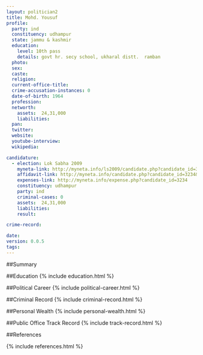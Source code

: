 ```yaml
---
layout: politician2
title: Mohd. Yousuf
profile: 
  party: ind
  constituency: udhampur
  state: jammu & kashmir
  education: 
    level: 10th pass
    details: govt hr. secy school, ukharal distt.  ramban
  photo: 
  sex: 
  caste: 
  religion: 
  current-office-title: 
  crime-accusation-instances: 0
  date-of-birth: 1964
  profession: 
  networth: 
    assets:  24,31,000
    liabilities: 
  pan: 
  twitter: 
  website: 
  youtube-interview: 
  wikipedia: 

candidature: 
  - election: Lok Sabha 2009
    myneta-link: http://myneta.info/ls2009/candidate.php?candidate_id=3234
    affidavit-link: http://myneta.info/candidate.php?candidate_id=3234&scan=original
    expenses-link: http://myneta.info/expense.php?candidate_id=3234
    constituency: udhampur 
    party: ind
    criminal-cases: 0
    assets:  24,31,000
    liabilities: 
    result:  

crime-record: 

date: 
version: 0.0.5
tags: 
---
```

##Summary


##Education
{% include education.html %}


##Political Career
{% include political-career.html %}


##Criminal Record
{% include criminal-record.html %}


##Personal Wealth
{% include personal-wealth.html %}


##Public Office Track Record
{% include track-record.html %}


##References


{% include references.html %}